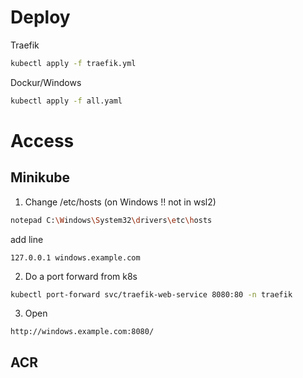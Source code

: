 # Deploy

Traefik

```bash
kubectl apply -f traefik.yml
```

Dockur/Windows

```bash
kubectl apply -f all.yaml
```

# Access

## Minikube

1. Change /etc/hosts (on Windows !! not in wsl2)

```bash
notepad C:\Windows\System32\drivers\etc\hosts
```

add line

```
127.0.0.1 windows.example.com
```

2. Do a port forward from k8s

```bash
kubectl port-forward svc/traefik-web-service 8080:80 -n traefik
```

3. Open

```
http://windows.example.com:8080/
```

## ACR
